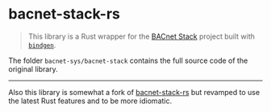 bacnet-stack-rs
==================================

> This library is a Rust wrapper for the [BACnet Stack](https://github.com/bacnet-stack/bacnet-stack) project built with [`bindgen`](https://github.com/rust-lang/rust-bindgen).

The folder `bacnet-sys/bacnet-stack` contains the full source code of the original library.

---

Also this library is somewhat a fork of [bacnet-stack-rs](https://github.com/omnioiot/bacnet-stack-rs) but revamped to use the latest Rust features and to be more idiomatic.
